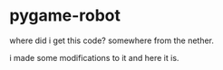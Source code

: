 # pygame-robot

where did i get this code? somewhere from the nether. 

i made some modifications to it and here it is. 